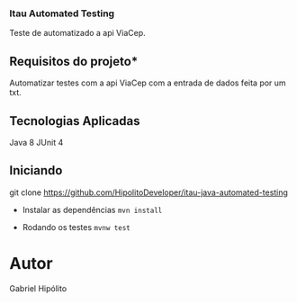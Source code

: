 ### Itau Automated Testing
Teste de automatizado a api ViaCep.

## Requisitos do projeto*
Automatizar testes com a api ViaCep com a entrada de dados feita por um txt.

## Tecnologias Aplicadas
Java 8
JUnit 4

## Iniciando
git clone https://github.com/HipolitoDeveloper/itau-java-automated-testing

* Instalar as dependências
``mvn install``

* Rodando os testes
``mvnw test``

# Autor
Gabriel Hipólito
